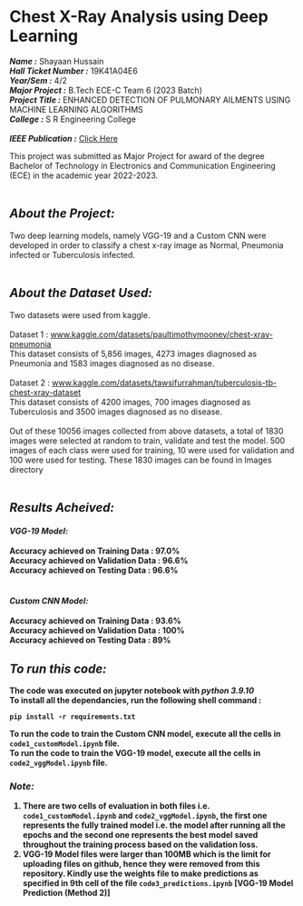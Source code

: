 # Chest X-Ray Analysis using Deep Learning

***Name :*** Shayaan Hussain <br/>
***Hall Ticket Number :*** 19K41A04E6 <br/>
***Year/Sem :*** 4/2 <br/>
***Major Project :*** B.Tech ECE-C Team 6 (2023 Batch)<br/>
***Project Title :*** ENHANCED DETECTION OF PULMONARY AILMENTS USING MACHINE LEARNING ALGORITHMS<br/>
***College :*** S R Engineering College<br/><br/>
***IEEE Publication :*** <a href="https://ieeexplore.ieee.org/document/10169625">Click Here</a>

This project was submitted as Major Project for award of the degree Bachelor of Technology in Electronics and Communication Engineering (ECE) in the academic year 2022-2023.<br/><br/>

## ***About the Project:***
Two deep learning models, namely VGG-19 and a Custom CNN were developed in order to classify a chest x-ray image as Normal, Pneumonia infected or Tuberculosis infected.<br/><br/>

## ***About the Dataset Used:***
Two datasets were used from kaggle.<br/><br/>
Dataset 1 : www.kaggle.com/datasets/paultimothymooney/chest-xray-pneumonia<br/>
This dataset consists of 5,856 images, 4273 images diagnosed as Pneumonia and 1583 images diagnosed as no disease.<br/><br/>
Dataset 2 : www.kaggle.com/datasets/tawsifurrahman/tuberculosis-tb-chest-xray-dataset<br/>
This dataset consists of 4200 images, 700 images diagnosed as Tuberculosis and 3500 images diagnosed as no disease.<br/><br/>
Out of these 10056 images collected from above datasets, a total of 1830 images were selected at random to train, validate and test the model. 500 images of each class were used for training, 10 were used for validation and 100 were used for testing. These 1830 images can be found in Images directory<br/><br/>

## ***Results Acheived:***
#### ***<b>VGG-19 Model:<b/>***
Accuracy achieved on Training Data : 97.0%<br/>
Accuracy achieved on Validation Data : 96.6%<br/>
Accuracy achieved on Testing Data : 96.6%<br/><br/>

#### ***<b>Custom CNN Model:<b/>***
Accuracy achieved on Training Data : 93.6%<br/>
Accuracy achieved on Validation Data : 100%<br/>
Accuracy achieved on Testing Data : 89%<br/>

## ***To run this code:***
The code was executed on jupyter notebook with ***<b>python 3.9.10<b/>***<br/>
To install all the dependancies, run the following shell command :<br/>
```
pip install -r requirements.txt
```
To run the code to train the Custom CNN model, execute all the cells in ```code1_customModel.ipynb``` file. <br/>
To run the code to train the VGG-19 model, execute all the cells in ```code2_vggModel.ipynb``` file. <br/>

### ***Note:***
1. There are two cells of evaluation in both files i.e. ```code1_customModel.ipynb``` and ```code2_vggModel.ipynb```, the first one represents the fully trained model i.e. the model after running all the epochs and the second one represents the best model saved throughout the training process based on the validation loss.
2. VGG-19 Model files were larger than 100MB which is the limit for uploading files on github, hence they were removed from this repository. Kindly use the weights file to make predictions as specified in 9th cell of the file ```code3_predictions.ipynb``` [VGG-19 Model Prediction (Method 2)]<br/>
